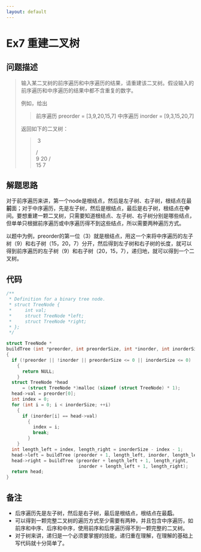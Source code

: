 ```yaml
---
layout: default
---
```


# Ex7 重建二叉树

## 问题描述

> 输入某二叉树的前序遍历和中序遍历的结果，请重建该二叉树。假设输入的前序遍历和中序遍历的结果中都不含重复的数字。
>
> 例如，给出
>
> > 前序遍历 preorder = [3,9,20,15,7]
> > 中序遍历 inorder = [9,3,15,20,7]
>
> 返回如下的二叉树：
>
> > ​    3
> >
> >    / \
> >   9  20
> >     /  \
> >    15   7

## 解题思路

对于前序遍历来讲，第一个node是根结点，然后是左子树、右子树，根结点在最**前**面；对于中序遍历，先是左子树，然后是根结点，最后是右子树，根结点在**中**间。要想重建一颗二叉树，只需要知道根结点、左子树、右子树分别是哪些结点，但单单只根据前序遍历或中序遍历得不到这些结点，所以需要两种遍历方式。

以题中为例，preorder的第一位（3）就是根结点，用这一个来将中序遍历的左子树（9）和右子树（15，20，7）分开，然后得到左子树和右子树的长度，就可以得到前序遍历的左子树（9）和右子树（20，15，7），递归地，就可以得到一个二叉树。

## 代码

```C
/**
 * Definition for a binary tree node.
 * struct TreeNode {
 *     int val;
 *     struct TreeNode *left;
 *     struct TreeNode *right;
 * };
 */

struct TreeNode *
buildTree (int *preorder, int preorderSize, int *inorder, int inorderSize)
{
  if (!preorder || !inorder || preorderSize <= 0 || inorderSize <= 0)
    {
      return NULL;
    }
  struct TreeNode *head
      = (struct TreeNode *)malloc (sizeof (struct TreeNode) * 1);
  head->val = preorder[0];
  int index = 0;
  for (int i = 0; i < inorderSize; ++i)
    {
      if (inorder[i] == head->val)
        {
          index = i;
          break;
        }
    }
  int length_left = index, length_right = inorderSize - index - 1;
  head->left = buildTree (preorder + 1, length_left, inorder, length_left);
  head->right = buildTree (preorder + length_left + 1, length_right,
                           inorder + length_left + 1, length_right);
  return head;
}
```



## 备注

- 后序遍历先是左子树，然后是右子树，最后是根结点，根结点在最**后**。
- 可以得到一颗完整二叉树的遍历方式至少需要有两种，并且包含中序遍历，如前序和中序、后序和中序，使用前序和后序遍历得不到一颗完整的二叉树。
- 对于树来讲，递归是一个必须要掌握的技能，递归重在理解，在理解的基础上写代码就十分简单了。

